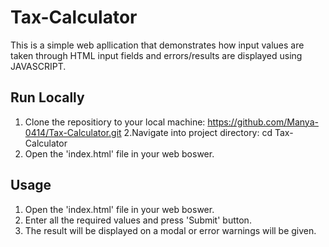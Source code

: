# Tax-Calculator
This is a simple web apllication that demonstrates how input values are taken through HTML input fields and errors/results are displayed using JAVASCRIPT.

## Run Locally
1. Clone the repositiory to your local machine:
    https://github.com/Manya-0414/Tax-Calculator.git
2.Navigate into project directory:
  cd Tax-Calculator
3. Open the 'index.html' file in your web boswer.

## Usage
1. Open the 'index.html' file in your web boswer.
2. Enter all the required values and press 'Submit' button.
3. The result will be displayed on a modal or error warnings will be given.
